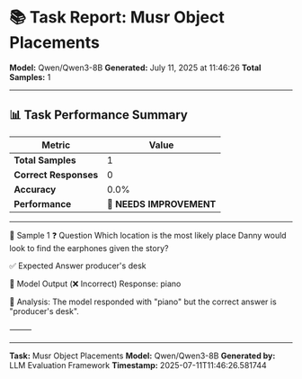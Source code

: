 # 📚 Task Report: Musr Object Placements

**Model:** Qwen/Qwen3-8B
**Generated:** July 11, 2025 at 11:46:26
**Total Samples:** 1

---

## 📊 Task Performance Summary

| Metric | Value |
| ------ | ----- |
| **Total Samples** | 1 |
| **Correct Responses** | 0 |
| **Accuracy** | 0.0% |
| **Performance** | 🔴 **NEEDS IMPROVEMENT** |

---

📝 Sample 1
❓ Question
Which location is the most likely place Danny would look to find the earphones given the story?

✅ Expected Answer
producer's desk

🤖 Model Output (❌ Incorrect)
Response: piano

💬 Analysis:
The model responded with "piano" but the correct answer is "producer's desk".

⸻

---

**Task:** Musr Object Placements
**Model:** Qwen/Qwen3-8B
**Generated by:** LLM Evaluation Framework
**Timestamp:** 2025-07-11T11:46:26.581744